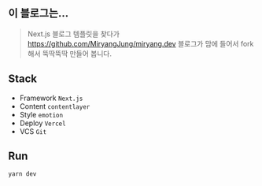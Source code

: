 ## 이 블로그는...
> Next.js 블로그 템플릿을 찾다가 https://github.com/MiryangJung/miryang.dev 블로그가 맘에 들어서 fork 해서 뚝딱뚝딱 만들어 봅니다.

## Stack
- Framework `Next.js`
- Content `contentlayer`
- Style `emotion`
- Deploy `Vercel`
- VCS `Git`

## Run

```shell
yarn dev
```


